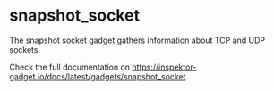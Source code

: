 # snapshot_socket

The snapshot socket gadget gathers information about TCP and UDP sockets.

Check the full documentation on https://inspektor-gadget.io/docs/latest/gadgets/snapshot_socket.
